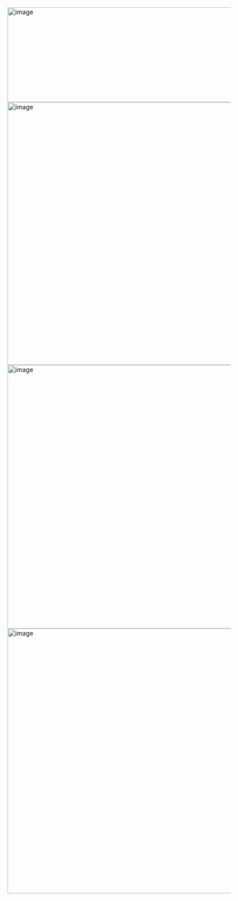 <img width="969" height="214" alt="image" src="https://github.com/user-attachments/assets/b72733ce-95e4-4ad8-a677-73d7c3ad69f4" />

<img width="789" height="592" alt="image" src="https://github.com/user-attachments/assets/35e028e2-720a-4742-a2c1-cec7027af824" />

<img width="787" height="594" alt="image" src="https://github.com/user-attachments/assets/accb0920-b815-43c6-bc6f-e2cb5343c2fd" />

<img width="789" height="597" alt="image" src="https://github.com/user-attachments/assets/2fc8f9b3-1de8-4538-ab8c-031fe051f380" />

